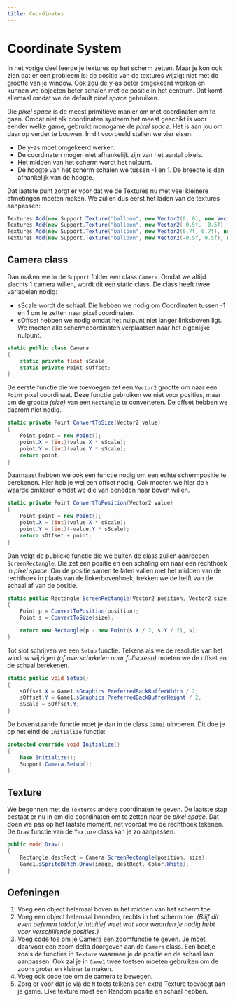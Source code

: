 ```yaml
---
title: Coordinates
---
```



# Coordinate System

In het vorige deel leerde je textures op het scherm zetten. Maar je kon ook zien dat er een probleem is: de positie van de textures wijzigt niet met de grootte van je window. Ook zou de y-as beter omgekeerd werken en kunnen we objecten beter schalen met de positie in het centrum. Dat komt allemaal omdat we de default _pixel space_ gebruiken.

Die _pixel space_ is de meest primitieve manier om met coordinaten om te gaan. Omdat niet elk coordinaten systeem het meest geschikt is voor eender welke game, gebruikt monogame de _pixel space_. Het is aan jou om daar op verder te bouwen. In dit voorbeeld stellen we vier eisen:
- De y-as moet omgekeerd werken.
- De coordinaten mogen niet afhankelijk zijn van het aantal pixels.
- Het midden van het scherm wordt het nulpunt.
- De hoogte van het scherm schalen we tussen -1 en 1. De breedte is dan afhankelijk van de hoogte.

Dat laatste punt zorgt er voor dat we de Textures nu met veel kleinere afmetingen moeten maken.  We zullen dus eerst het laden van de textures aanpassen:

```csharp
Textures.Add(new Support.Texture("balloon", new Vector2(0, 0), new Vector2(0.3f, 0.3f)));
Textures.Add(new Support.Texture("balloon", new Vector2(-0.5f, -0.5f), new Vector2(0.3f, 0.3f)));
Textures.Add(new Support.Texture("balloon", new Vector2(0.7f, 0.7f), new Vector2(0.1f, 0.1f)));
Textures.Add(new Support.Texture("balloon", new Vector2(-0.5f, 0.5f), new Vector2(0.4f, 0.2f)));
```

## Camera class

Dan maken we in de `Support` folder een class `Camera`. Omdat we altijd slechts 1 camera willen, wordt dit een static class. De class heeft twee variabelen nodig:
- sScale wordt de schaal. Die hebben we nodig om Coordinaten tussen -1 en 1 om te zetten naar pixel coordinaten.
- sOffset hebben we nodig omdat het nulpunt niet langer linksboven ligt. We moeten alle schermcoordinaten verplaatsen naar het eigenlijke nulpunt.

```csharp
static public class Camera
{
    static private float sScale;
    static private Point sOffset;
}
```

De eerste functie die we toevoegen zet een `Vector2` grootte om naar een `Point` pixel coordinaat. Deze functie gebruiken we niet voor posities, maar om de grootte _(size)_ van een `Rectangle` te converteren. De offset hebben we daarom niet nodig. 

```csharp
static private Point ConvertToSize(Vector2 value)
{
    Point point = new Point();
    point.X = (int)(value.X * sScale);
    point.Y = (int)(value.Y * sScale);
    return point;
}
```

Daarnaast hebben we ook een functie nodig om een echte schermpositie te berekenen. Hier heb je wel een offset nodig. Ook moeten we hier de `Y` waarde omkeren omdat we die van beneden naar boven willen.

```csharp
static private Point ConvertToPosition(Vector2 value)
{
    Point point = new Point();
    point.X = (int)(value.X * sScale);
    point.Y = (int)(-value.Y * sScale);
    return sOffset + point;
}
```

Dan volgt de publieke functie die we buiten de class zullen aanroepen `ScreenRectangle`. Die zet een positie en een schaling om naar een rechthoek in _pixel space_. Om de positie samen te laten vallen met het midden van de rechthoek in plaats van de linkerbovenhoek, trekken we de helft van de schaal af van de positie.

```csharp
static public Rectangle ScreenRectangle(Vector2 position, Vector2 size)
{
    Point p = ConvertToPosition(position);
    Point s = ConvertToSize(size);

    return new Rectangle(p - new Point(s.X / 2, s.Y / 2), s);
}
```

Tot slot schrijven we een `Setup` functie. Telkens als we de resolutie van het window wijzigen _(of overschakelen naar fullscreen)_ moeten we de offset en de schaal berekenen.

```csharp
static public void Setup()
{
    sOffset.X = Game1.sGraphics.PreferredBackBufferWidth / 2;
    sOffset.Y = Game1.sGraphics.PreferredBackBufferHeight / 2;
    sScale = sOffset.Y;
}
```

De bovenstaande functie moet je dan in de class `Game1` uitvoeren. Dit doe je op het eind de `Initialize` functie:

```csharp
protected override void Initialize()
{
    base.Initialize();
    Support.Camera.Setup();
}
```

## Texture
We begonnen met de `Textures` andere coordinaten te geven. De laatste stap bestaat er nu in om die coordinaten om te zetten naar de _pixel space_. Dat doen we pas op het laatste moment, net voordat we de rechthoek tekenen. De `Draw` functie van de  `Texture` class kan je zo aanpassen:

```csharp
public void Draw()
{
    Rectangle destRect = Camera.ScreenRectangle(position, size);
    Game1.sSpriteBatch.Draw(image, destRect, Color.White);
}
```

## Oefeningen
1. Voeg een object helemaal boven in het midden van het scherm toe.
2. Voeg een object helemaal beneden, rechts in het scherm toe. _(Blijf dit even oefenen totdat je intuitief weet wat voor waarden je nodig hebt voor verschillende posities.)_
3. Voeg code toe om je Camera een zoomfunctie te geven. Je moet daarvoor een zoom delta doorgeven aan de `Camera` class. Een beetje zoals de functies in `Texture` waarmee je de positie en de schaal kan aanpassen. Ook zal je in `Game1` twee toetsen moeten gebruiken om de zoom groter en kleiner te maken.
4. Voeg ook code toe om de camera te bewegen.
5. Zorg er voor dat je via de `N` toets telkens een extra Texture toevoegt aan je game. Elke texture moet een Random positie en schaal hebben.